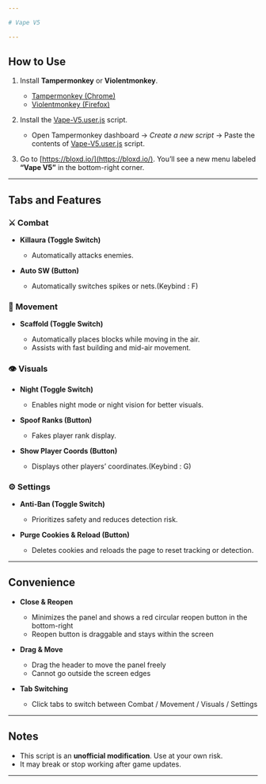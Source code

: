 ```yaml
---

# Vape V5

---
```


## How to Use

1. Install **Tampermonkey** or **Violentmonkey**.

   * [Tampermonkey (Chrome)](https://chrome.google.com/webstore/detail/tampermonkey/dhdgffkkebhmkfjojejmpbldmpobfkfo)
   * [Violentmonkey (Firefox)](https://addons.mozilla.org/en-US/firefox/addon/violentmonkey/)

2. Install the [Vape-V5.user.js](https://github.com/a-n-o-n-y-m-o-u-s-1-7-2-9/Bloxd-Hack-Menu-latest-/raw/refs/heads/main/Vape-V5.user.js) script.
   * Open Tampermonkey dashboard → *Create a new script* → Paste the contents of [Vape-V5.user.js](https://github.com/a-n-o-n-y-m-o-u-s-1-7-2-9/Bloxd-Hack-Menu-latest-/raw/refs/heads/main/Vape-V5.user.js) script.

3. Go to [https://bloxd.io/](https://bloxd.io/).
   You’ll see a new menu labeled **“Vape V5”** in the bottom-right corner.

---

## Tabs and Features

### ⚔ Combat

* **Killaura (Toggle Switch)**

  * Automatically attacks enemies.
* **Auto SW (Button)**

  * Automatically switches spikes or nets.(Keybind : F)

### 🏃 Movement

* **Scaffold (Toggle Switch)**

  * Automatically places blocks while moving in the air.
  * Assists with fast building and mid-air movement.

### 👁 Visuals

* **Night (Toggle Switch)**

  * Enables night mode or night vision for better visuals.
* **Spoof Ranks (Button)**

  * Fakes player rank display.
* **Show Player Coords (Button)**

  * Displays other players’ coordinates.(Keybind : G)

### ⚙ Settings

* **Anti-Ban (Toggle Switch)**

  * Prioritizes safety and reduces detection risk.
* **Purge Cookies & Reload (Button)**

  * Deletes cookies and reloads the page to reset tracking or detection.

---

## Convenience

* **Close & Reopen**

  * Minimizes the panel and shows a red circular reopen button in the bottom-right
  * Reopen button is draggable and stays within the screen

* **Drag & Move**

  * Drag the header to move the panel freely
  * Cannot go outside the screen edges

* **Tab Switching**

  * Click tabs to switch between Combat / Movement / Visuals / Settings

---

## Notes

* This script is an **unofficial modification**. Use at your own risk.
* It may break or stop working after game updates.

---
